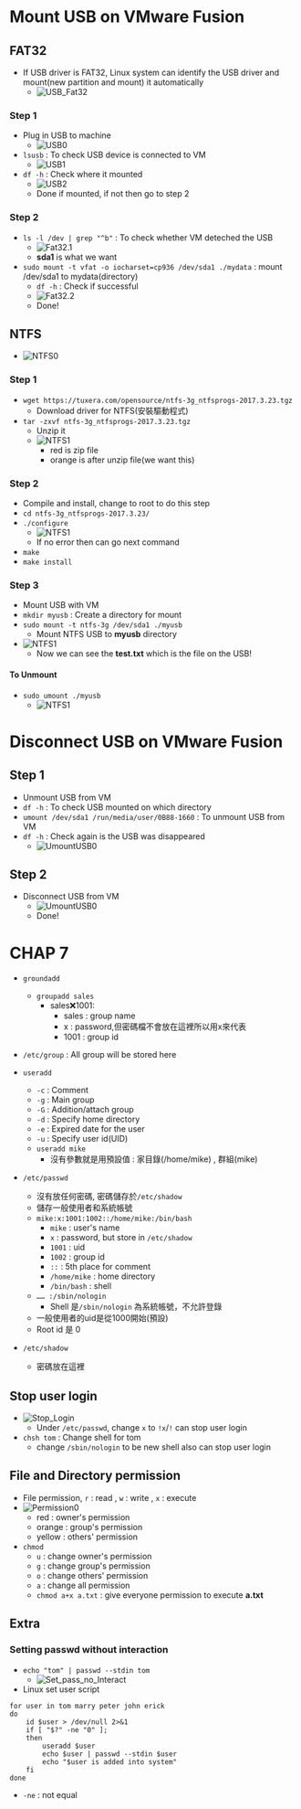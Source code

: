 # **Mount USB on VMware Fusion**

## **FAT32**
- If USB driver is FAT32, Linux system can identify the USB driver and mount(new partition and mount) it automatically
    - ![USB_Fat32](Images/W13_USB_Check.png)
### **Step 1**
- Plug in USB to machine
    - ![USB0](Images/W13_USB0.png)
- `lsusb` : To check USB device is connected to VM    
    - ![USB1](Images/W13_USB1.png)
- `df -h` : Check where it mounted
    - ![USB2](Images/W13_USB2.png)
    - Done if mounted, if not then go to step 2
### **Step 2**
- `ls -l /dev | grep "^b"` : To check whether VM deteched the USB
    - ![Fat32.1](Images/W13_Fat32.1.png)
    - **sda1** is what we want 
- `sudo mount -t vfat -o iocharset=cp936 /dev/sda1 ./mydata` : mount /dev/sda1 to mydata(directory)
    - `df -h` : Check if successful
    - ![Fat32.2](Images/W13_Fat32.2.png)
    - Done!

## **NTFS**
- ![NTFS0](Images/W13_NTFS0.png)
### **Step 1**
- `wget https://tuxera.com/opensource/ntfs-3g_ntfsprogs-2017.3.23.tgz`
    - Download driver for NTFS(安裝驅動程式)
- `tar -zxvf ntfs-3g_ntfsprogs-2017.3.23.tgz`
    - Unzip it
    - ![NTFS1](Images/W13_NTFS1.png)
        - red is zip file
        - orange is after unzip file(we want this)

### **Step 2**
- Compile and install, change to root to do this step
- `cd ntfs-3g_ntfsprogs-2017.3.23/`
- `./configure`
    - ![NTFS1](Images/W13_NTFS2.0.png)
    - If no error then can go next command
- `make`
- `make install` 

### **Step 3**
- Mount USB with VM
- `mkdir myusb` : Create a directory for mount
- `sudo mount -t ntfs-3g /dev/sda1 ./myusb`
    - Mount NTFS USB to **myusb** directory
- ![NTFS1](Images/W13_NTFS3.png)
    - Now we can see the **test.txt** which is the file on the USB!
#### **To Unmount**
- `sudo umount ./myusb`
    - ![NTFS1](Images/W13_NTFS3.1.png)

# **Disconnect USB on VMware Fusion**
## **Step 1**
- Unmount USB from VM
- `df -h` : To check USB mounted on which directory
- `umount /dev/sda1 /run/media/user/0B88-1660` : To unmount USB from VM
- `df -h` : Check again is the USB was disappeared
    - ![UmountUSB0](Images/W13_UMountUSB0.png)

## **Step 2**
- Disconnect USB from VM
    - ![UmountUSB0](Images/W13_UMountUSB1.png)
    - Done!

# **CHAP 7**

- `groundadd`
	- `groupadd sales`
		- sales:x:1001: 
			- sales : group name
			- x : password,但密碼檔不會放在這裡所以用x來代表
			- 1001 : group id
			
- `/etc/group` : All group will be stored here

- `useradd`
    - `-c` : Comment
    - `-g` : Main group
    - `-G` : Addition/attach group
    - `-d` : Specify home directory
    - `-e` : Expired date for the user
    - `-u` : Specify user id(UID)
	- `useradd mike`
		- 沒有參數就是用預設值 : 家目錄(/home/mike) , 群組(mike)

- `/etc/passwd`
	- 沒有放任何密碼, 密碼儲存於`/etc/shadow`
	- 儲存一般使用者和系統帳號
	-  `mike:x:1001:1002::/home/mike:/bin/bash`
		- `mike` : user's name
		- `x` : password, but store in `/etc/shadow`
		- `1001` : uid
		- `1002` : group id
		- `::` : 5th place for comment
		- `/home/mike` : home directory
		- `/bin/bash` : shell
	-  `…… :/sbin/nologin`
		- Shell 是`/sbin/nologin` 為系統帳號，不允許登錄
	- 一般使用者的uid是從1000開始(預設)
	- Root id 是 0 

- `/etc/shadow`
	- 密碼放在這裡

## **Stop user login**
- ![Stop_Login](Images/W13_Stop_Login.png)
    - Under `/etc/passwd`, change `x` to `!x`/`!` can stop user login
- `chsh tom` : Change shell for tom
    - change `/sbin/nologin` to be new shell also can stop user login

## **File and Directory permission**
- File permission, `r` : read , `w` : write , `x` : execute
- ![Permission0](Images/W13_Permission0.png)
    - red : owner's permission
    - orange : group's permission
    - yellow : others' permission
- `chmod`
    - `u` : change owner's permission
    - `g` : change group's permission
    - `o` : change others' permission
    - `a` : change all permission
    - `chmod a+x a.txt` : give everyone permission to execute **a.txt**


## **Extra**
### **Setting passwd without interaction**
- `echo "tom" | passwd --stdin tom`
    - ![Set_pass_no_Interact](Images/W13_set_pass_no_interact.png)
- Linux set user script
```
for user in tom marry peter john erick
do 
    id $user > /dev/null 2>&1
    if [ "$?" -ne "0" ];
    then
        useradd $user
        echo $user | passwd --stdin $user
        echo "$user is added into system"
    fi
done
```
- `-ne` : not equal